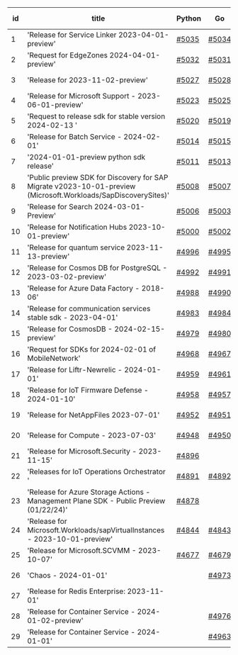 | id | title | Python | Go | Java | Js | created date | target date | status |
| ------ | ------ | ------ | ------ | ------ | ------ | ------ | ------ | :-----: |
| 1 | 'Release for Service Linker 2023-04-01-preview'  | [#5035](https://github.com/Azure/sdk-release-request/issues/5035)  | [#5034](https://github.com/Azure/sdk-release-request/issues/5034)  |  |  | 03-07 | 03-22 |  |
| 2 | 'Request for EdgeZones 2024-04-01-preview'  | [#5032](https://github.com/Azure/sdk-release-request/issues/5032)  | [#5031](https://github.com/Azure/sdk-release-request/issues/5031)  | [#5030](https://github.com/Azure/sdk-release-request/issues/5030)  | [#5033](https://github.com/Azure/sdk-release-request/issues/5033)  | 03-06 | 03-22 |  |
| 3 | 'Release for 2023-11-02-preview'  | [#5027](https://github.com/Azure/sdk-release-request/issues/5027)  | [#5028](https://github.com/Azure/sdk-release-request/issues/5028)  | [#5029](https://github.com/Azure/sdk-release-request/issues/5029)  | [#5026](https://github.com/Azure/sdk-release-request/issues/5026)  | 03-05 | 03-22 |  |
| 4 | 'Release for Microsoft Support - 2023-06-01-preview'  | [#5023](https://github.com/Azure/sdk-release-request/issues/5023)  | [#5025](https://github.com/Azure/sdk-release-request/issues/5025)  | [#5024](https://github.com/Azure/sdk-release-request/issues/5024)  | [#5022](https://github.com/Azure/sdk-release-request/issues/5022)  | 03-04 | 03-22 |  |
| 5 | 'Request to release sdk for stable version 2024-02-13 '  | [#5020](https://github.com/Azure/sdk-release-request/issues/5020)  | [#5019](https://github.com/Azure/sdk-release-request/issues/5019)  | [#5021](https://github.com/Azure/sdk-release-request/issues/5021)  | [#5018](https://github.com/Azure/sdk-release-request/issues/5018)  | 02-29 | 03-22 |  |
| 6 | 'Release for Batch Service - 2024-02-01'  | [#5014](https://github.com/Azure/sdk-release-request/issues/5014)  | [#5015](https://github.com/Azure/sdk-release-request/issues/5015)  | [#5017](https://github.com/Azure/sdk-release-request/issues/5017)  | [#5016](https://github.com/Azure/sdk-release-request/issues/5016)  | 02-29 | 03-22 |  |
| 7 | '2024-01-01-preview python sdk release'  | [#5011](https://github.com/Azure/sdk-release-request/issues/5011)  | [#5013](https://github.com/Azure/sdk-release-request/issues/5013)  |  | [#5012](https://github.com/Azure/sdk-release-request/issues/5012)  | 02-28 | 03-22 |  |
| 8 | 'Public preview SDK for Discovery for SAP Migrate v2023-10-01-preview (Microsoft.Workloads/SapDiscoverySites)'  | [#5008](https://github.com/Azure/sdk-release-request/issues/5008)  | [#5007](https://github.com/Azure/sdk-release-request/issues/5007)  | [#5009](https://github.com/Azure/sdk-release-request/issues/5009)  | [#5010](https://github.com/Azure/sdk-release-request/issues/5010)  | 02-28 | 03-22 |  |
| 9 | 'Release for Search 2024-03-01-Preview'  | [#5006](https://github.com/Azure/sdk-release-request/issues/5006)  | [#5003](https://github.com/Azure/sdk-release-request/issues/5003)  |  | [#5005](https://github.com/Azure/sdk-release-request/issues/5005)  | 02-27 | 03-22 | Hold on by Python/ |
| 10 | 'Release for Notification Hubs 2023-10-01-preview'  | [#5000](https://github.com/Azure/sdk-release-request/issues/5000)  | [#5002](https://github.com/Azure/sdk-release-request/issues/5002)  | [#5001](https://github.com/Azure/sdk-release-request/issues/5001)  | [#4999](https://github.com/Azure/sdk-release-request/issues/4999)  | 02-27 | 03-22 |  |
| 11 | 'Release for quantum service 2023-11-13-preview'  | [#4996](https://github.com/Azure/sdk-release-request/issues/4996)  | [#4995](https://github.com/Azure/sdk-release-request/issues/4995)  | [#4997](https://github.com/Azure/sdk-release-request/issues/4997)  | [#4998](https://github.com/Azure/sdk-release-request/issues/4998)  | 02-27 | 03-22 |  |
| 12 | 'Release for Cosmos DB for PostgreSQL - 2023-03-02-preview'  | [#4992](https://github.com/Azure/sdk-release-request/issues/4992)  | [#4991](https://github.com/Azure/sdk-release-request/issues/4991)  | [#4994](https://github.com/Azure/sdk-release-request/issues/4994)  | [#4993](https://github.com/Azure/sdk-release-request/issues/4993)  | 02-27 | 03-22 |  |
| 13 | 'Release for Azure Data Factory - 2018-06'  | [#4988](https://github.com/Azure/sdk-release-request/issues/4988)  | [#4990](https://github.com/Azure/sdk-release-request/issues/4990)  | [#4987](https://github.com/Azure/sdk-release-request/issues/4987)  | [#4989](https://github.com/Azure/sdk-release-request/issues/4989)  | 02-27 | 03-22 |  |
| 14 | 'Release for communication services stable sdk - 2023-04-01'  | [#4983](https://github.com/Azure/sdk-release-request/issues/4983)  | [#4984](https://github.com/Azure/sdk-release-request/issues/4984)  | [#4982](https://github.com/Azure/sdk-release-request/issues/4982)  | [#4981](https://github.com/Azure/sdk-release-request/issues/4981)  | 02-24 | 03-22 |  |
| 15 | 'Release for CosmosDB - 2024-02-15-preview'  | [#4979](https://github.com/Azure/sdk-release-request/issues/4979)  | [#4980](https://github.com/Azure/sdk-release-request/issues/4980)  | [#4977](https://github.com/Azure/sdk-release-request/issues/4977)  | [#4978](https://github.com/Azure/sdk-release-request/issues/4978)  | 02-22 | 03-22 | Hold on by JS/ |
| 16 | 'Request for SDKs for 2024-02-01 of MobileNetwork'  | [#4968](https://github.com/Azure/sdk-release-request/issues/4968)  | [#4967](https://github.com/Azure/sdk-release-request/issues/4967)  | [#4969](https://github.com/Azure/sdk-release-request/issues/4969)  | [#4970](https://github.com/Azure/sdk-release-request/issues/4970)  | 02-20 | 03-22 |  |
| 17 | 'Release for Liftr-Newrelic - 2024-01-01'  | [#4959](https://github.com/Azure/sdk-release-request/issues/4959)  | [#4961](https://github.com/Azure/sdk-release-request/issues/4961)  | [#4962](https://github.com/Azure/sdk-release-request/issues/4962)  | [#4960](https://github.com/Azure/sdk-release-request/issues/4960)  | 02-19 | 03-22 |  |
| 18 | 'Release for IoT Firmware Defense - 2024-01-10'  | [#4958](https://github.com/Azure/sdk-release-request/issues/4958)  | [#4957](https://github.com/Azure/sdk-release-request/issues/4957)  | [#4956](https://github.com/Azure/sdk-release-request/issues/4956)  | [#4955](https://github.com/Azure/sdk-release-request/issues/4955)  | 02-17 | 03-22 |  |
| 19 | 'Release for NetAppFiles 2023-07-01'  | [#4952](https://github.com/Azure/sdk-release-request/issues/4952)  | [#4951](https://github.com/Azure/sdk-release-request/issues/4951)  | [#4954](https://github.com/Azure/sdk-release-request/issues/4954)  | [#4953](https://github.com/Azure/sdk-release-request/issues/4953)  | 02-16 | 03-22 |  |
| 20 | 'Release for Compute - 2023-07-03'  | [#4948](https://github.com/Azure/sdk-release-request/issues/4948)  | [#4950](https://github.com/Azure/sdk-release-request/issues/4950)  |  | [#4947](https://github.com/Azure/sdk-release-request/issues/4947)  | 02-15 | 03-22 |  |
| 21 | 'Release for Microsoft.Security - 2023-11-15'  | [#4896](https://github.com/Azure/sdk-release-request/issues/4896)  |  | [#4895](https://github.com/Azure/sdk-release-request/issues/4895)  | [#4897](https://github.com/Azure/sdk-release-request/issues/4897)  | 01-18 | 02-23 |  |
| 22 | 'Releases for IoT Operations Orchestrator '  | [#4891](https://github.com/Azure/sdk-release-request/issues/4891)  | [#4892](https://github.com/Azure/sdk-release-request/issues/4892)  | [#4893](https://github.com/Azure/sdk-release-request/issues/4893)  | [#4890](https://github.com/Azure/sdk-release-request/issues/4890)  | 01-16 | 03-22 | Hold on by JS/Java/Go/Python/ |
| 23 | 'Release for Azure Storage Actions - Management Plane SDK - Public Preview (01/22/24)'  | [#4878](https://github.com/Azure/sdk-release-request/issues/4878)  |  | [#4879](https://github.com/Azure/sdk-release-request/issues/4879)  | [#4876](https://github.com/Azure/sdk-release-request/issues/4876)  | 01-09 | 02-23 |  |
| 24 | 'Release for Microsoft.Workloads/sapVirtualInstances - 2023-10-01-preview'  | [#4844](https://github.com/Azure/sdk-release-request/issues/4844)  | [#4843](https://github.com/Azure/sdk-release-request/issues/4843)  | [#4845](https://github.com/Azure/sdk-release-request/issues/4845)  | [#4842](https://github.com/Azure/sdk-release-request/issues/4842)  | 12-20 | 02-23 | Hold on by JS/Java/Python/ |
| 25 | 'Release for Microsoft.SCVMM - 2023-10-07'  | [#4677](https://github.com/Azure/sdk-release-request/issues/4677)  | [#4679](https://github.com/Azure/sdk-release-request/issues/4679)  | [#4678](https://github.com/Azure/sdk-release-request/issues/4678)  | [#4676](https://github.com/Azure/sdk-release-request/issues/4676)  | 10-23 | 03-22 | Hold on by JS/Java/Go/Python/ |
| 26 | 'Chaos - 2024-01-01'  |  | [#4973](https://github.com/Azure/sdk-release-request/issues/4973)  | [#4972](https://github.com/Azure/sdk-release-request/issues/4972)  | [#4974](https://github.com/Azure/sdk-release-request/issues/4974)  | 02-21 | 03-22 |  |
| 27 | 'Release for Redis Enterprise: 2023-11-01'  |  |  | [#4906](https://github.com/Azure/sdk-release-request/issues/4906)  |  | 01-22 |  |  |
| 28 | 'Release for Container Service - 2024-01-02-preview'  |  | [#4976](https://github.com/Azure/sdk-release-request/issues/4976)  |  | [#4975](https://github.com/Azure/sdk-release-request/issues/4975)  | 02-21 | 03-22 |  |
| 29 | 'Release for Container Service - 2024-01-01'  |  | [#4963](https://github.com/Azure/sdk-release-request/issues/4963)  |  | [#4964](https://github.com/Azure/sdk-release-request/issues/4964)  | 02-19 | 03-22 | Hold on by JS/ |
